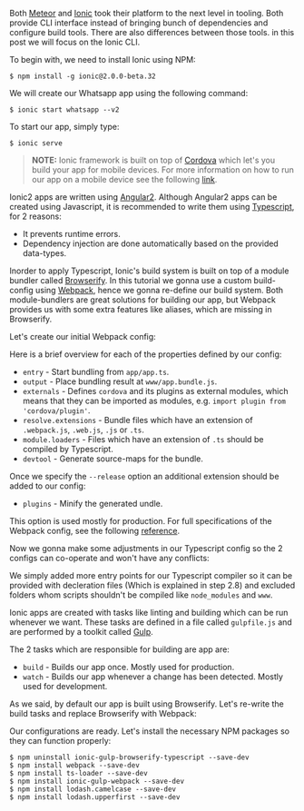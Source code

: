Both [Meteor](meteor.com) and [Ionic](ionicframework.com) took their platform to the next level in tooling.
Both provide CLI interface instead of bringing bunch of dependencies and configure build tools.
There are also differences between those tools. in this post we will focus on the Ionic CLI.

To begin with, we need to install Ionic using NPM:

    $ npm install -g ionic@2.0.0-beta.32

We will create our Whatsapp app using the following command:

    $ ionic start whatsapp --v2

To start our app, simply type:

    $ ionic serve

> **NOTE:** Ionic framework is built on top of [Cordova](http://cordova.apache.org) which let's you build your app for mobile devices. For more information on how to run our app on a mobile device see the following [link](ionicframework.com/docs/v2/getting-started/installation/).

Ionic2 apps are written using [Angular2](http://angular.io). Although Angular2 apps can be created using Javascript, it is recommended to write them using [Typescript](http://typescriptlang.org), for 2 reasons:

- It prevents runtime errors.
- Dependency injection are done automatically based on the provided data-types.

Inorder to apply Typescript, Ionic's build system is built on top of a module bundler called [Browserify](http://browserify.org). In this tutorial we gonna use a custom build-config using [Webpack](webpack.github.io), hence we gonna re-define our build system. Both module-bundlers are great solutions for building our app, but Webpack provides us with some extra features like aliases, which are missing in Browserify.

Let's create our initial Webpack config:

<diffbox tutorial="whatsapp2-ionic-tutorial" step="1.2"></diffbox>

Here is a brief overview for each of the properties defined by our config:

- `entry` - Start bundling from `app/app.ts`.
- `output` - Place bundling result at `www/app.bundle.js`.
- `externals` - Defines `cordova` and its plugins as external modules, which means that they can be imported as modules, e.g. `import plugin from 'cordova/plugin'`.
- `resolve.extensions` - Bundle files which have an extension of `.webpack.js`, `.web.js`, `.js` or `.ts`.
- `module.loaders` - Files which have an extension of `.ts` should be compiled by Typescript.
- `devtool` - Generate source-maps for the bundle.

Once we specify the `--release` option an additional extension should be added to our config:

- `plugins` - Minify the generated undle.

This option is used mostly for production. For full specifications of the Webpack config, see the following [reference](http://webpack.github.io/docs/configuration.html).

Now we gonna make some adjustments in our Typescript config so the 2 configs can co-operate and won't have any conflicts:

<diffbox tutorial="whatsapp2-ionic-tutorial" step="1.3"></diffbox>

We simply added more entry points for our Typescript compiler so it can be provided with decleration files (Which is explained in step 2.8) and excluded folders whom scripts shouldn't be compiled like `node_modules` and `www`.

Ionic apps are created with tasks like linting and building which can be run whenever we want. These tasks are defined in a file called `gulpfile.js` and are performed by a toolkit called [Gulp](gulpjs.com).

The 2 tasks which are responsible for building are app are:

- `build` - Builds our app once. Mostly used for production.
- `watch` - Builds our app whenever a change has been detected. Mostly used for development.

As we said, by default our app is built using Browserify. Let's re-write the build tasks and replace Browserify with Webpack:

<diffbox tutorial="whatsapp2-ionic-tutorial" step="1.4"></diffbox>

Our configurations are ready. Let's install the necessary NPM packages so they can function properly:

    $ npm uninstall ionic-gulp-browserify-typescript --save-dev
    $ npm install webpack --save-dev
    $ npm install ts-loader --save-dev
    $ npm install ionic-gulp-webpack --save-dev
    $ npm install lodash.camelcase --save-dev
    $ npm install lodash.upperfirst --save-dev